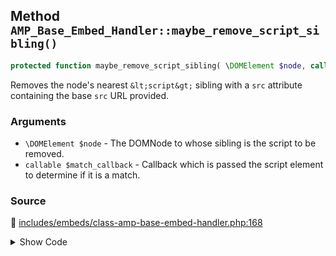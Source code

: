 ## Method `AMP_Base_Embed_Handler::maybe_remove_script_sibling()`

```php
protected function maybe_remove_script_sibling( \DOMElement $node, callable $match_callback );
```

Removes the node&#039;s nearest `&lt;script&gt;` sibling with a `src` attribute containing the base `src` URL provided.

### Arguments

* `\DOMElement $node` - The DOMNode to whose sibling is the script to be removed.
* `callable $match_callback` - Callback which is passed the script element to determine if it is a match.

### Source

:link: [includes/embeds/class-amp-base-embed-handler.php:168](/includes/embeds/class-amp-base-embed-handler.php#L168-L205)

<details>
<summary>Show Code</summary>

```php
protected function maybe_remove_script_sibling( DOMElement $node, callable $match_callback ) {
	$next_element_sibling = $node->nextSibling;
	while ( $next_element_sibling && ! $next_element_sibling instanceof DOMElement ) {
		$next_element_sibling = $next_element_sibling->nextSibling;
	}
	if ( ! $next_element_sibling instanceof DOMElement ) {
		return;
	}
	// Handle case where script is immediately following.
	if ( Tag::SCRIPT === $next_element_sibling->tagName && $match_callback( $next_element_sibling ) ) {
		$next_element_sibling->parentNode->removeChild( $next_element_sibling );
		return;
	}
	// Handle case where script is wrapped in paragraph by wpautop.
	if ( 'p' === $next_element_sibling->tagName ) {
		/** @var DOMElement[] $children_elements */
		$children_elements = array_values(
			array_filter(
				iterator_to_array( $next_element_sibling->childNodes ),
				static function ( DOMNode $child ) {
					return $child instanceof DOMElement;
				}
			)
		);
		if (
			1 === count( $children_elements )
			&&
			Tag::SCRIPT === $children_elements[0]->tagName
			&&
			$match_callback( $children_elements[0] )
		) {
			$next_element_sibling->parentNode->removeChild( $next_element_sibling );
		}
	}
}
```

</details>
